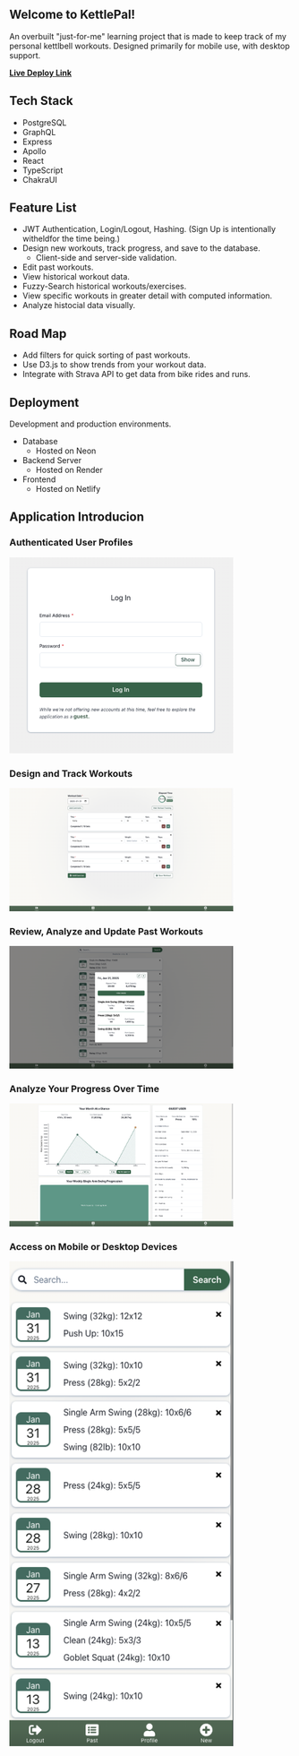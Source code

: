 ## Welcome to KettlePal!

An overbuilt "just-for-me" learning project that is made to keep track of my personal kettlbell workouts. Designed primarily for mobile use, with desktop support.

[**Live Deploy Link**](https://kettlepal.netlify.app/)

## Tech Stack

- PostgreSQL
- GraphQL
- Express
- Apollo
- React
- TypeScript
- ChakraUI

## Feature List

- JWT Authentication, Login/Logout, Hashing. (Sign Up is intentionally witheldfor the time being.)
- Design new workouts, track progress, and save to the database.
  - Client-side and server-side validation.
- Edit past workouts.
- View historical workout data.
- Fuzzy-Search historical workouts/exercises.
- View specific workouts in greater detail with computed information.
- Analyze histocial data visually.

## Road Map

- Add filters for quick sorting of past workouts.
- Use D3.js to show trends from your workout data.
- Integrate with Strava API to get data from bike rides and runs.

## Deployment

Development and production environments.

- Database
  - Hosted on Neon
- Backend Server
  - Hosted on Render
- Frontend
  - Hosted on Netlify

## Application Introducion

### Authenticated User Profiles

<img src="image-9.png" alt="alt text" width="400" >

### Design and Track Workouts

<img src="image-6.png" alt="alt text" width="400" >

### Review, Analyze and Update Past Workouts

<img src="image-7.png" alt="alt text" width="400" >

### Analyze Your Progress Over Time

<img src="image-8.png" alt="alt text" width="400" >

### Access on Mobile or Desktop Devices

<img src="image-10.png" alt="alt text" width="400" >

